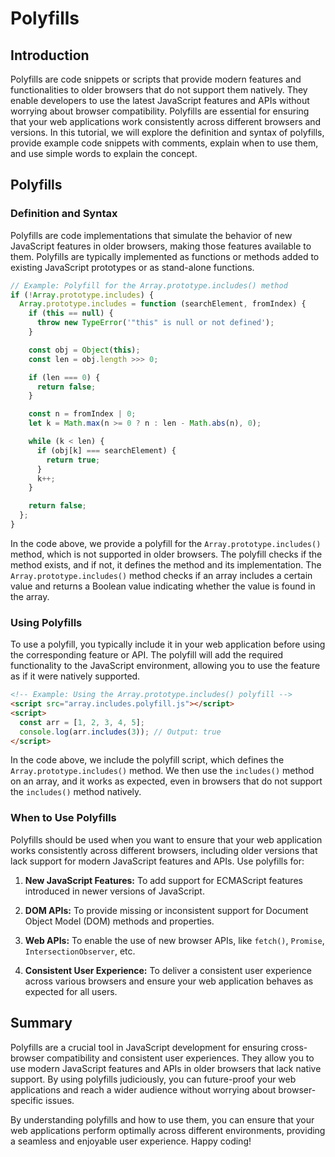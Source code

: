 # Polyfills

## Introduction

Polyfills are code snippets or scripts that provide modern features and functionalities to older browsers that do not support them natively. They enable developers to use the latest JavaScript features and APIs without worrying about browser compatibility. Polyfills are essential for ensuring that your web applications work consistently across different browsers and versions. In this tutorial, we will explore the definition and syntax of polyfills, provide example code snippets with comments, explain when to use them, and use simple words to explain the concept.

## Polyfills

### Definition and Syntax

Polyfills are code implementations that simulate the behavior of new JavaScript features in older browsers, making those features available to them. Polyfills are typically implemented as functions or methods added to existing JavaScript prototypes or as stand-alone functions.

```javascript
// Example: Polyfill for the Array.prototype.includes() method
if (!Array.prototype.includes) {
  Array.prototype.includes = function (searchElement, fromIndex) {
    if (this == null) {
      throw new TypeError('"this" is null or not defined');
    }

    const obj = Object(this);
    const len = obj.length >>> 0;

    if (len === 0) {
      return false;
    }

    const n = fromIndex | 0;
    let k = Math.max(n >= 0 ? n : len - Math.abs(n), 0);

    while (k < len) {
      if (obj[k] === searchElement) {
        return true;
      }
      k++;
    }

    return false;
  };
}
```

In the code above, we provide a polyfill for the `Array.prototype.includes()` method, which is not supported in older browsers. The polyfill checks if the method exists, and if not, it defines the method and its implementation. The `Array.prototype.includes()` method checks if an array includes a certain value and returns a Boolean value indicating whether the value is found in the array.

### Using Polyfills

To use a polyfill, you typically include it in your web application before using the corresponding feature or API. The polyfill will add the required functionality to the JavaScript environment, allowing you to use the feature as if it were natively supported.

```html
<!-- Example: Using the Array.prototype.includes() polyfill -->
<script src="array.includes.polyfill.js"></script>
<script>
  const arr = [1, 2, 3, 4, 5];
  console.log(arr.includes(3)); // Output: true
</script>
```

In the code above, we include the polyfill script, which defines the `Array.prototype.includes()` method. We then use the `includes()` method on an array, and it works as expected, even in browsers that do not support the `includes()` method natively.

### When to Use Polyfills

Polyfills should be used when you want to ensure that your web application works consistently across different browsers, including older versions that lack support for modern JavaScript features and APIs. Use polyfills for:

1. **New JavaScript Features:** To add support for ECMAScript features introduced in newer versions of JavaScript.

2. **DOM APIs:** To provide missing or inconsistent support for Document Object Model (DOM) methods and properties.

3. **Web APIs:** To enable the use of new browser APIs, like `fetch()`, `Promise`, `IntersectionObserver`, etc.

4. **Consistent User Experience:** To deliver a consistent user experience across various browsers and ensure your web application behaves as expected for all users.

## Summary

Polyfills are a crucial tool in JavaScript development for ensuring cross-browser compatibility and consistent user experiences. They allow you to use modern JavaScript features and APIs in older browsers that lack native support. By using polyfills judiciously, you can future-proof your web applications and reach a wider audience without worrying about browser-specific issues.

By understanding polyfills and how to use them, you can ensure that your web applications perform optimally across different environments, providing a seamless and enjoyable user experience. Happy coding!